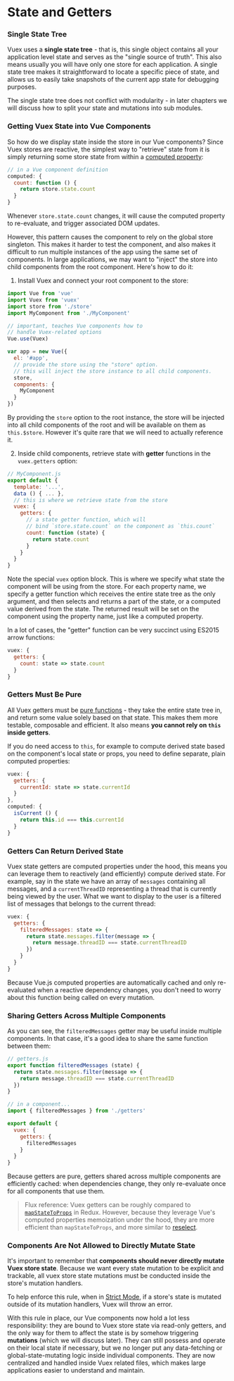 # State and Getters

### Single State Tree

Vuex uses a **single state tree** - that is, this single object contains all your application level state and serves as the "single source of truth". This also means usually you will have only one store for each application. A single state tree makes it straightforward to locate a specific piece of state, and allows us to easily take snapshots of the current app state for debugging purposes.

The single state tree does not conflict with modularity - in later chapters we will discuss how to split your state and mutations into sub modules.

### Getting Vuex State into Vue Components

So how do we display state inside the store in our Vue components? Since Vuex stores are reactive, the simplest way to "retrieve" state from it is simply returning some store state from within a [computed property](http://vuejs.org/guide/computed.html):

``` js
// in a Vue component definition
computed: {
  count: function () {
    return store.state.count
  }
}
```

Whenever `store.state.count` changes, it will cause the computed property to re-evaluate, and trigger associated DOM updates.

However, this pattern causes the component to rely on the global store singleton. This makes it harder to test the component, and also makes it difficult to run multiple instances of the app using the same set of components. In large applications, we may want to "inject" the store into child components from the root component. Here's how to do it:

1. Install Vuex and connect your root component to the store:

  ``` js
  import Vue from 'vue'
  import Vuex from 'vuex'
  import store from './store'
  import MyComponent from './MyComponent'

  // important, teaches Vue components how to
  // handle Vuex-related options
  Vue.use(Vuex)

  var app = new Vue({
    el: '#app',
    // provide the store using the "store" option.
    // this will inject the store instance to all child components.
    store,
    components: {
      MyComponent
    }
  })
  ```

  By providing the `store` option to the root instance, the store will be injected into all child components of the root and will be available on them as `this.$store`. However it's quite rare that we will need to actually reference it.

2. Inside child components, retrieve state with **getter** functions in the `vuex.getters` option:

  ``` js
  // MyComponent.js
  export default {
    template: '...',
    data () { ... },
    // this is where we retrieve state from the store
    vuex: {
      getters: {
        // a state getter function, which will
        // bind `store.state.count` on the component as `this.count`
        count: function (state) {
          return state.count
        }
      }
    }
  }
  ```

  Note the special `vuex` option block. This is where we specify what state the component will be using from the store. For each property name, we specify a getter function which receives the entire state tree as the only argument, and then selects and returns a part of the state, or a computed value derived from the state. The returned result will be set on the component using the property name, just like a computed property.

  In a lot of cases, the "getter" function can be very succinct using ES2015 arrow functions:

  ``` js
  vuex: {
    getters: {
      count: state => state.count
    }
  }
  ```

### Getters Must Be Pure

All Vuex getters must be [pure functions](https://en.wikipedia.org/wiki/Pure_function) - they take the entire state tree in, and return some value solely based on that state. This makes them more testable, composable and efficient. It also means **you cannot rely on `this` inside getters**.

If you do need access to `this`, for example to compute derived state based on the component's local state or props, you need to define separate, plain computed properties:

``` js
vuex: {
  getters: {
    currentId: state => state.currentId
  }
},
computed: {
  isCurrent () {
    return this.id === this.currentId
  }
}
```

### Getters Can Return Derived State

Vuex state getters are computed properties under the hood, this means you can leverage them to reactively (and efficiently) compute derived state. For example, say in the state we have an array of `messages` containing all messages, and a `currentThreadID` representing a thread that is currently being viewed by the user. What we want to display to the user is a filtered list of messages that belongs to the current thread:

``` js
vuex: {
  getters: {
    filteredMessages: state => {
      return state.messages.filter(message => {
        return message.threadID === state.currentThreadID
      })
    }
  }
}
```

Because Vue.js computed properties are automatically cached and only re-evaluated when a reactive dependency changes, you don't need to worry about this function being called on every mutation.

### Sharing Getters Across Multiple Components

As you can see, the `filteredMessages` getter may be useful inside multiple components. In that case, it's a good idea to share the same function between them:

``` js
// getters.js
export function filteredMessages (state) {
  return state.messages.filter(message => {
    return message.threadID === state.currentThreadID
  })
}
```

``` js
// in a component...
import { filteredMessages } from './getters'

export default {
  vuex: {
    getters: {
      filteredMessages
    }
  }
}
```

Because getters are pure, getters shared across multiple components are efficiently cached: when dependencies change, they only re-evaluate once for all components that use them.

> Flux reference: Vuex getters can be roughly compared to [`mapStateToProps`](https://github.com/rackt/react-redux/blob/master/docs/api.md#connectmapstatetoprops-mapdispatchtoprops-mergeprops-options) in Redux. However, because they leverage Vue's computed properties memoization under the hood, they are more efficient than `mapStateToProps`, and more similar to [reselect](https://github.com/reactjs/reselect).

### Components Are Not Allowed to Directly Mutate State

It's important to remember that **components should never directly mutate Vuex store state**. Because we want every state mutation to be explicit and trackable, all vuex store state mutations must be conducted inside the store's mutation handlers.

To help enforce this rule, when in [Strict Mode](strict.md), if a store's state is mutated outside of its mutation handlers, Vuex will throw an error.

With this rule in place, our Vue components now hold a lot less responsibility: they are bound to Vuex store state via read-only getters, and the only way for them to affect the state is by somehow triggering **mutations** (which we will discuss later). They can still possess and operate on their local state if necessary, but we no longer put any data-fetching or global-state-mutating logic inside individual components. They are now centralized and handled inside Vuex related files, which makes large applications easier to understand and maintain.
